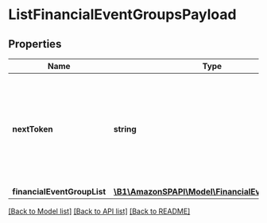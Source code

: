 # ListFinancialEventGroupsPayload

## Properties
Name | Type | Description | Notes
------------ | ------------- | ------------- | -------------
**nextToken** | **string** | When present and not empty, pass this string token in the next request to return the next response page. | [optional] 
**financialEventGroupList** | [**\B1\AmazonSPAPI\Model\FinancialEventGroupList**](FinancialEventGroupList.md) |  | [optional] 

[[Back to Model list]](../README.md#documentation-for-models) [[Back to API list]](../README.md#documentation-for-api-endpoints) [[Back to README]](../README.md)


